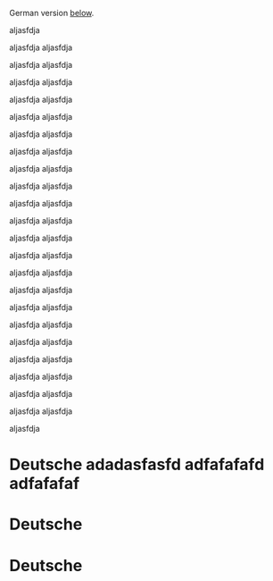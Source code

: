 German version [below](#deutsche).

aljasfdja

aljasfdja
aljasfdja

aljasfdja
aljasfdja

aljasfdja
aljasfdja

aljasfdja
aljasfdja

aljasfdja
aljasfdja

aljasfdja
aljasfdja

aljasfdja
aljasfdja

aljasfdja
aljasfdja

aljasfdja
aljasfdja

aljasfdja
aljasfdja

aljasfdja
aljasfdja

aljasfdja
aljasfdja

aljasfdja
aljasfdja

aljasfdja
aljasfdja

aljasfdja
aljasfdja

aljasfdja
aljasfdja

aljasfdja
aljasfdja

aljasfdja
aljasfdja

aljasfdja
aljasfdja

aljasfdja
aljasfdja

aljasfdja
aljasfdja

aljasfdja
aljasfdja

aljasfdja


# Deutsche adadasfasfd adfafafafd adfafafaf

# Deutsche
# Deutsche
